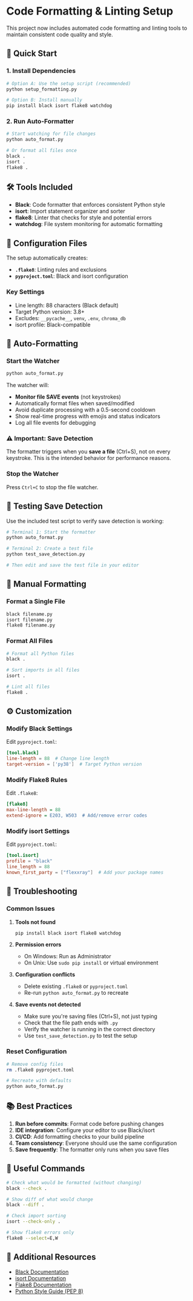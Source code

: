 # Code Formatting & Linting Setup

This project now includes automated code formatting and linting tools to maintain consistent code quality and style.

## 🚀 Quick Start

### 1. Install Dependencies
```bash
# Option A: Use the setup script (recommended)
python setup_formatting.py

# Option B: Install manually
pip install black isort flake8 watchdog
```

### 2. Run Auto-Formatter
```bash
# Start watching for file changes
python auto_format.py

# Or format all files once
black .
isort .
flake8 .
```

## 🛠️ Tools Included

- **Black**: Code formatter that enforces consistent Python style
- **isort**: Import statement organizer and sorter
- **flake8**: Linter that checks for style and potential errors
- **watchdog**: File system monitoring for automatic formatting

## 📁 Configuration Files

The setup automatically creates:

- **`.flake8`**: Linting rules and exclusions
- **`pyproject.toml`**: Black and isort configuration

### Key Settings
- Line length: 88 characters (Black default)
- Target Python version: 3.8+
- Excludes: `__pycache__`, `venv`, `.env`, `chroma_db`
- isort profile: Black-compatible

## 🔄 Auto-Formatting

### Start the Watcher
```bash
python auto_format.py
```

The watcher will:
- **Monitor file SAVE events** (not keystrokes)
- Automatically format files when saved/modified
- Avoid duplicate processing with a 0.5-second cooldown
- Show real-time progress with emojis and status indicators
- Log all file events for debugging

### ⚠️ Important: Save Detection
The formatter triggers when you **save a file** (Ctrl+S), not on every keystroke. This is the intended behavior for performance reasons.

### Stop the Watcher
Press `Ctrl+C` to stop the file watcher.

## 🧪 Testing Save Detection

Use the included test script to verify save detection is working:

```bash
# Terminal 1: Start the formatter
python auto_format.py

# Terminal 2: Create a test file
python test_save_detection.py

# Then edit and save the test file in your editor
```

## 📝 Manual Formatting

### Format a Single File
```bash
black filename.py
isort filename.py
flake8 filename.py
```

### Format All Files
```bash
# Format all Python files
black .

# Sort imports in all files
isort .

# Lint all files
flake8 .
```

## ⚙️ Customization

### Modify Black Settings
Edit `pyproject.toml`:
```toml
[tool.black]
line-length = 88  # Change line length
target-version = ['py38']  # Target Python version
```

### Modify Flake8 Rules
Edit `.flake8`:
```ini
[flake8]
max-line-length = 88
extend-ignore = E203, W503  # Add/remove error codes
```

### Modify isort Settings
Edit `pyproject.toml`:
```toml
[tool.isort]
profile = "black"
line_length = 88
known_first_party = ["flexxray"]  # Add your package names
```

## 🐛 Troubleshooting

### Common Issues

1. **Tools not found**
   ```bash
   pip install black isort flake8 watchdog
   ```

2. **Permission errors**
   - On Windows: Run as Administrator
   - On Unix: Use `sudo pip install` or virtual environment

3. **Configuration conflicts**
   - Delete existing `.flake8` or `pyproject.toml`
   - Re-run `python auto_format.py` to recreate

4. **Save events not detected**
   - Make sure you're saving files (Ctrl+S), not just typing
   - Check that the file path ends with `.py`
   - Verify the watcher is running in the correct directory
   - Use `test_save_detection.py` to test the setup

### Reset Configuration
```bash
# Remove config files
rm .flake8 pyproject.toml

# Recreate with defaults
python auto_format.py
```

## 📚 Best Practices

1. **Run before commits**: Format code before pushing changes
2. **IDE integration**: Configure your editor to use Black/isort
3. **CI/CD**: Add formatting checks to your build pipeline
4. **Team consistency**: Everyone should use the same configuration
5. **Save frequently**: The formatter only runs when you save files

## 🔗 Useful Commands

```bash
# Check what would be formatted (without changing)
black --check .

# Show diff of what would change
black --diff .

# Check import sorting
isort --check-only .

# Show flake8 errors only
flake8 --select=E,W
```

## 📖 Additional Resources

- [Black Documentation](https://black.readthedocs.io/)
- [isort Documentation](https://pycqa.github.io/isort/)
- [Flake8 Documentation](https://flake8.pycqa.org/)
- [Python Style Guide (PEP 8)](https://www.python.org/dev/peps/pep-0008/)

